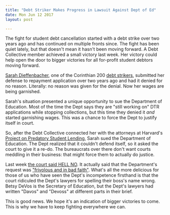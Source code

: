 ```yaml
---
title: "Debt Striker Makes Progress in Lawsuit Against Dept of Ed"
date: Mon Jun 12 2017
layout: post

---
```


The fight for student debt cancellation started with a debt strike over two years ago and has continued on multiple fronts since. The fight has been quiet lately, but that doesn't mean it hasn't been moving forward. A Debt Collective member achieved a small victory last week. Her victory could help open the door to bigger victories for all for-profit student debtors moving forward.

[Sarah Dieffenbacher](https://debtcollective.org/studentstrike#undefined), one of the Corinthian 200 [debt strikers](https://debtcollective.org/studentstrike), submitted her defense to repayment application over two years ago and had it denied for no reason. Literally: no reason was given for the denial. Now her wages are being garnished.

Sarah's situation presented a unique opportunity to sue the Department of Education. Most of the time the Dept says they are "still working on" DTR applications while stopping collections, but this time they denied it *and* started garnishing wages. This was a chance to force the Dept to justify itself in court.

So, after the Debt Collective connected her with the attorneys at Harvard's [Project on Predatory Student Lending](http://www.legalservicescenter.org/get-legal-help/predatory-lending-and-consumer-protection-unit/project-on-predatory-student-lending/), Sarah sued the Department of Education. The Dept realized that it couldn't defend itself, so it asked the court to give it a re-do. The bureaucrats over there don't want courts meddling in their business: that might force them to actually do justice.

Last week [the court said HELL NO](http://www.legalservicescenter.org/court-orders-department-of-education-to-end-two-year-delay-in-considering-student-loan-relief-application-calling-request-for-further-delay-frivolous-and-in-bad-faith/). It actually said that the Department's request was ["frivolous and in bad faith"](http://www.legalservicescenter.org/wp-content/uploads/2012/10/Dieffenbacher-v.-DeVos-Order-Denying-Defs-Mot-to-Remand.pdf). What's all the more delicious for those of us who have seen the Dept's incompetence firsthand is that the court ridiculed the Dept's lawyers for spelling their boss's name wrong. Betsy DeVos is the Secretary of Education, but the Dept's lawyers had written "Davos" and "Devoss" at different parts in their brief.

This is good news. We hope it's an indication of bigger victories to come. This is why we have to keep fighting everywhere we can.